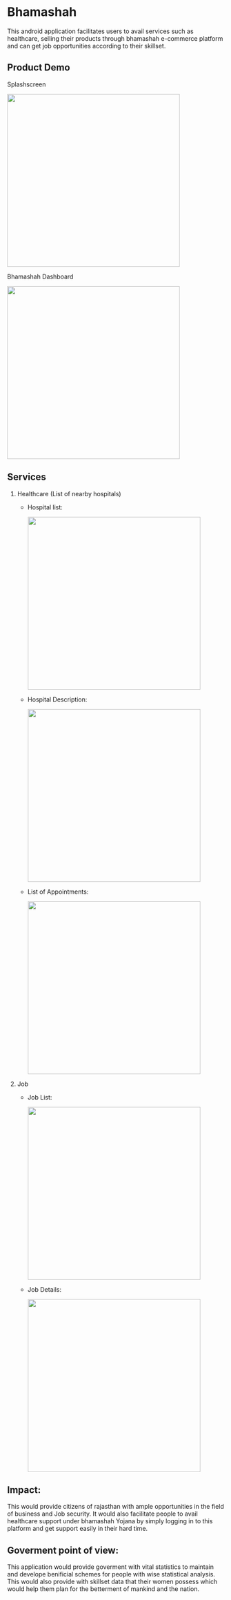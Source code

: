 # Bhamashah

This android application facilitates users to avail services such as healthcare, selling their products through bhamashah e-commerce platform and can get job opportunities according to their skillset.

## Product Demo

Splashscreen

<img src="https://github.com/BirjuVachhani/bhamashah/blob/master/images/ss.png" width="400">

Bhamashah Dashboard

<img src="https://github.com/BirjuVachhani/bhamashah/blob/master/images/deshboard.png" width="400">

## Services

1. Healthcare (List of nearby hospitals)

    * Hospital list:

      <img src="https://github.com/BirjuVachhani/bhamashah/blob/master/images/hospital-list.png" width="400">

    * Hospital Description:

      <img src="https://github.com/BirjuVachhani/bhamashah/blob/master/images/Hospital-description.png" width="400">
    
    * List of Appointments:

      <img src="https://github.com/BirjuVachhani/bhamashah/blob/master/images/List-appointments.png" width="400">
2. Job

    * Job List:

       <img src="https://github.com/BirjuVachhani/bhamashah/blob/master/images/Job-list.png" width="400">
    
    * Job Details:

         <img src="https://github.com/BirjuVachhani/bhamashah/blob/master/images/Job-details.png" width="400">

## Impact: 

This would provide citizens of rajasthan with ample opportunities in the field of business and Job security. It would also facilitate people to avail healthcare support under bhamashah Yojana by simply logging in to this platform and get support easily in their hard time.

## Goverment point of view:

This application would provide goverment with vital statistics to maintain and develope benificial schemes for people with wise statistical analysis. This would also provide with skillset data that their women possess which would help them plan for the betterment of mankind and the nation.
